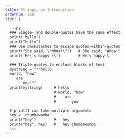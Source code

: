 ```yaml
---
title: Strings, an Introduction
ordernum: 260
tldr: |

  ~~~py
  ### Single- and double-quotes have the same effect
  print('hello')
  print("hello")
  ### Use backslashes to escape quotes-within-quotes
  print("She said, \"Whoa!\"")   # She said, "Whoa!"
  print('He\'s happy \\')        # He's happy \

  ### Triple-quotes to enclose blocks of text
  mystring = """hello
  world, "how" 
     are 
        you"""
  print(mystring)     # hello
                      # world, "how"
                      #    are
                      #       you

  # print() can take multiple arguments
  hey = 'chumbawamba'
  print("hey")        #   hey
  print("hey", hey)   #   hey chumbawumba
  ~~~
---
```





